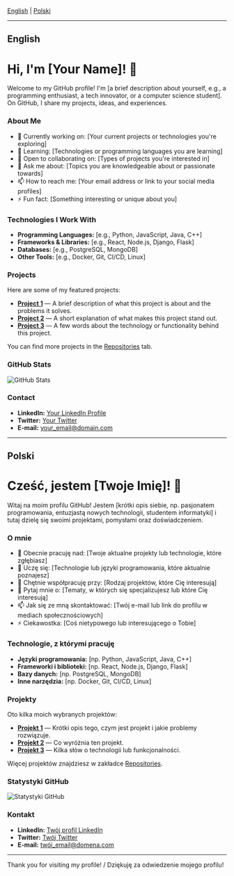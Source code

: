 [English](#english) | [Polski](#polski)

---

## English

Hi, I'm [Your Name]! 👋
========================

Welcome to my GitHub profile! I'm [a brief description about yourself, e.g., a programming enthusiast, a tech innovator, or a computer science student]. On GitHub, I share my projects, ideas, and experiences.

### About Me

- 🔭 Currently working on: [Your current projects or technologies you're exploring]
- 🌱 Learning: [Technologies or programming languages you are learning]
- 👯 Open to collaborating on: [Types of projects you're interested in]
- 💬 Ask me about: [Topics you are knowledgeable about or passionate towards]
- 📫 How to reach me: [Your email address or link to your social media profiles]
- ⚡ Fun fact: [Something interesting or unique about you]

### Technologies I Work With

- **Programming Languages:** [e.g., Python, JavaScript, Java, C++]
- **Frameworks & Libraries:** [e.g., React, Node.js, Django, Flask]
- **Databases:** [e.g., PostgreSQL, MongoDB]
- **Other Tools:** [e.g., Docker, Git, CI/CD, Linux]

### Projects

Here are some of my featured projects:

- [**Project 1**](link) — A brief description of what this project is about and the problems it solves.
- [**Project 2**](link) — A short explanation of what makes this project stand out.
- [**Project 3**](link) — A few words about the technology or functionality behind this project.

You can find more projects in the [Repositories](https://github.com/your_username?tab=repositories) tab.

### GitHub Stats

![GitHub Stats](https://github-readme-stats.vercel.app/api?username=your_username&show_icons=true&theme=radical)

### Contact

- **LinkedIn:** [Your LinkedIn Profile](link)
- **Twitter:** [Your Twitter](link)
- **E-mail:** [your_email@domain.com](mailto:your_email@domain.com)

---

## Polski

Cześć, jestem [Twoje Imię]! 👋
=============================

Witaj na moim profilu GitHub! Jestem [krótki opis siebie, np. pasjonatem programowania, entuzjastą nowych technologii, studentem informatyki] i tutaj dzielę się swoimi projektami, pomysłami oraz doświadczeniem.

### O mnie

- 🔭 Obecnie pracuję nad: [Twoje aktualne projekty lub technologie, które zgłębiasz]
- 🌱 Uczę się: [Technologie lub języki programowania, które aktualnie poznajesz]
- 👯 Chętnie współpracuję przy: [Rodzaj projektów, które Cię interesują]
- 💬 Pytaj mnie o: [Tematy, w których się specjalizujesz lub które Cię interesują]
- 📫 Jak się ze mną skontaktować: [Twój e-mail lub link do profilu w mediach społecznościowych]
- ⚡ Ciekawostka: [Coś nietypowego lub interesującego o Tobie]

### Technologie, z którymi pracuję

- **Języki programowania:** [np. Python, JavaScript, Java, C++]
- **Frameworki i biblioteki:** [np. React, Node.js, Django, Flask]
- **Bazy danych:** [np. PostgreSQL, MongoDB]
- **Inne narzędzia:** [np. Docker, Git, CI/CD, Linux]

### Projekty

Oto kilka moich wybranych projektów:

- [**Projekt 1**](link) — Krótki opis tego, czym jest projekt i jakie problemy rozwiązuje.
- [**Projekt 2**](link) — Co wyróżnia ten projekt.
- [**Projekt 3**](link) — Kilka słów o technologii lub funkcjonalności.

Więcej projektów znajdziesz w zakładce [Repositories](https://github.com/your_username?tab=repositories).

### Statystyki GitHub

![Statystyki GitHub](https://github-readme-stats.vercel.app/api?username=your_username&show_icons=true&theme=radical)

### Kontakt

- **LinkedIn:** [Twój profil LinkedIn](link)
- **Twitter:** [Twój Twitter](link)
- **E-mail:** [twój_email@domena.com](mailto:twój_email@domena.com)

---

Thank you for visiting my profile! / Dziękuję za odwiedzenie mojego profilu!
